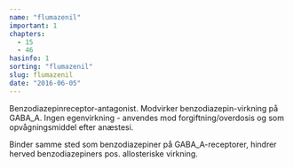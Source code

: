 ```yaml
---
name: "flumazenil"
important: 1
chapters:  
  - 15 
  - 46
hasinfo: 1
sorting: "flumazenil"
slug: flumazenil
date: "2016-06-05"
---
```


Benzodiazepinreceptor-antagonist. Modvirker benzodiazepin-virkning på GABA_A. Ingen egenvirkning - anvendes mod forgiftning/overdosis og som opvågningsmiddel efter anæstesi.

Binder samme sted som benzodiazepiner på GABA_A-receptorer, hindrer herved benzodiazepiners pos. allosteriske virkning.



